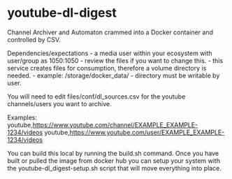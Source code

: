 # youtube-dl-digest
Channel Archiver and Automaton crammed into a Docker container and controlled by CSV.

Dependencies/expectations
	- a media user <media> within your ecosystem with user/group as 1050:1050
		- review the files if you want to change this. 
	- this service creates files for consumption, therefore a volume directory is needed.
		- example: /storage/docker_data/
		- directory must be writable by <media> user.


You will need to edit files/conf/dl_sources.csv for the youtube channels/users you want to archive.

Examples:
	youtube,https://www.youtube.com/channel/EXAMPLE_EXAMPLE-1234/videos
	youtube,https://www.youtube.com/user/EXAMPLE_EXAMPLE-1234/videos

You can build this local by running the build.sh command. 
Once you have built or pulled the image from docker hub you can setup your system with the
youtube-dl_digest-setup.sh script that will move everything into place. 


